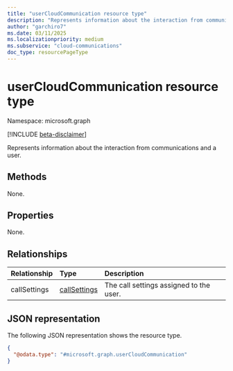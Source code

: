 ```yaml
---
title: "userCloudCommunication resource type"
description: "Represents information about the interaction from communications and a user."
author: "garchiro7"
ms.date: 03/11/2025
ms.localizationpriority: medium
ms.subservice: "cloud-communications"
doc_type: resourcePageType
---
```


# userCloudCommunication resource type

Namespace: microsoft.graph

[!INCLUDE [beta-disclaimer](../../includes/beta-disclaimer.md)]

Represents information about the interaction from communications and a user.

## Methods
None.

## Properties
None.

## Relationships
|Relationship|Type|Description|
|:---|:---|:---|
|callSettings|[callSettings](../resources/callsettings.md)|The call settings assigned to the user.|

## JSON representation
The following JSON representation shows the resource type.
<!-- {
  "blockType": "resource",
  "keyProperty": "id",
  "@odata.type": "microsoft.graph.userCloudCommunication",
  "baseType": "microsoft.graph.entity",
  "openType": false
}
-->
``` json
{
  "@odata.type": "#microsoft.graph.userCloudCommunication"
}
```


